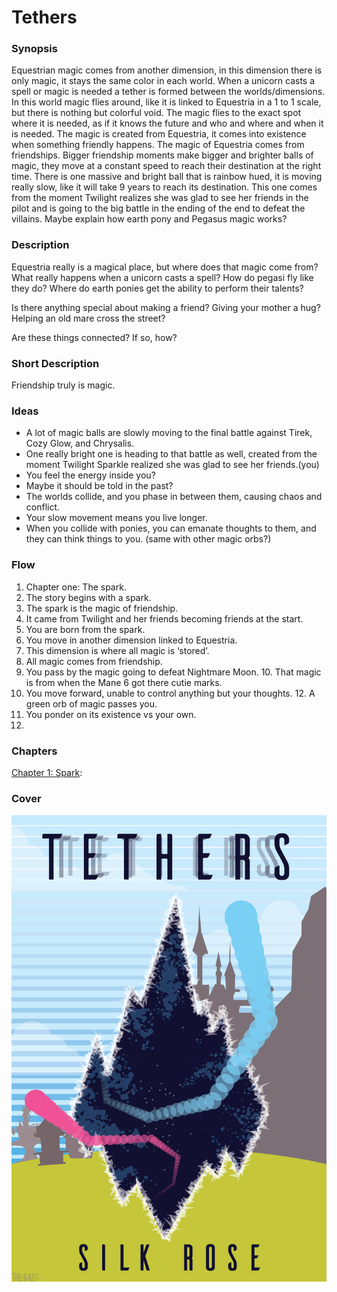 # Tethers

### Synopsis
Equestrian magic comes from another dimension, in this dimension there is only magic, it stays the same color in each world. When a unicorn casts a spell or magic is needed a tether is formed between the worlds/dimensions. In this world magic flies around, like it is linked to Equestria in a 1 to 1 scale, but there is nothing but colorful void. The magic flies to the exact spot where it is needed, as if it knows the future and who and where and when it is needed. The magic is created from Equestria, it comes into existence when something friendly happens. The magic of Equestria comes from friendships. Bigger friendship moments make bigger and brighter balls of magic, they move at a constant speed to reach their destination at the right time. There is one massive and bright ball that is rainbow hued, it is moving really slow, like it will take 9 years to reach its destination. This one comes from the moment Twilight realizes she was glad to see her friends in the pilot and is going to the big battle in the ending of the end to defeat the villains. Maybe explain how earth pony and Pegasus magic works?

### Description
Equestria really is a magical place, but where does that magic come from? What really happens when a unicorn casts a spell? How do pegasi fly like they do? Where do earth ponies get the ability to perform their talents?

Is there anything special about making a friend? Giving your mother a hug? Helping an old mare cross the street?

Are these things connected? If so, how?

### Short Description
Friendship truly is magic.

### Ideas
- A lot of magic balls are slowly moving to the final battle against Tirek, Cozy Glow, and Chrysalis.
- One really bright one is heading to that battle as well, created from the moment Twilight Sparkle realized she was glad to see her friends.(you)
- You feel the energy inside you?
- Maybe it should be told in the past?
- The worlds collide, and you phase in between them, causing chaos and conflict.
- Your slow movement means you live longer.
- When you collide with ponies, you can emanate thoughts to them, and they can think things to you. (same with other magic orbs?)

### Flow
1. Chapter one: The spark.
2. The story begins with a spark.
3. The spark is the magic of friendship.
4. It came from Twilight and her friends becoming friends at the start.
5. You are born from the spark.
6. You move in another dimension linked to Equestria.
7. This dimension is where all magic is ‘stored’.
8. All magic comes from friendship.
9. You pass by the magic going to defeat Nightmare Moon.
10. That magic is from when the Mane 6 got there cutie marks.
11. You move forward, unable to control anything but your thoughts.
12. A green orb of magic passes you.
13. You ponder on its existence vs your own.
14. 

### Chapters
[Chapter 1: Spark](01-spark.md):

### Cover
![Cover](cover-04.png)
